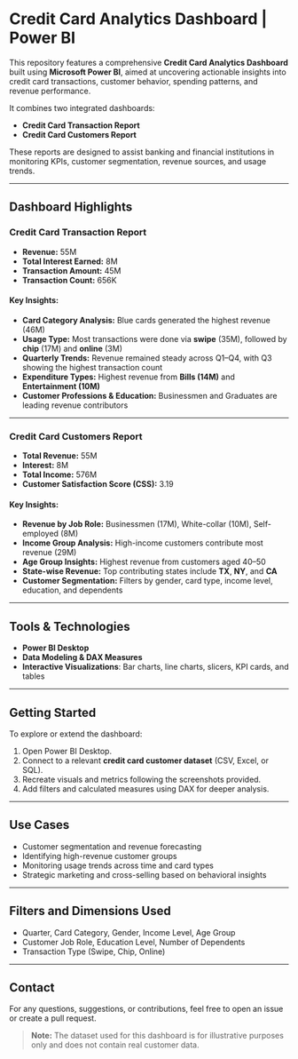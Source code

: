 # Credit Card Analytics Dashboard | Power BI

This repository features a comprehensive **Credit Card Analytics Dashboard** built using **Microsoft Power BI**, aimed at uncovering actionable insights into credit card transactions, customer behavior, spending patterns, and revenue performance.

It combines two integrated dashboards:
- **Credit Card Transaction Report**
- **Credit Card Customers Report**

These reports are designed to assist banking and financial institutions in monitoring KPIs, customer segmentation, revenue sources, and usage trends.

---

##  Dashboard Highlights

###  Credit Card Transaction Report

- **Revenue:** 55M  
- **Total Interest Earned:** 8M  
- **Transaction Amount:** 45M  
- **Transaction Count:** 656K

#### Key Insights:
- **Card Category Analysis:** Blue cards generated the highest revenue (46M)
- **Usage Type:** Most transactions were done via **swipe** (35M), followed by **chip** (17M) and **online** (3M)
- **Quarterly Trends:** Revenue remained steady across Q1–Q4, with Q3 showing the highest transaction count
- **Expenditure Types:** Highest revenue from **Bills (14M)** and **Entertainment (10M)**
- **Customer Professions & Education:** Businessmen and Graduates are leading revenue contributors

---

###  Credit Card Customers Report

- **Total Revenue:** 55M  
- **Interest:** 8M  
- **Total Income:** 576M  
- **Customer Satisfaction Score (CSS):** 3.19  

#### Key Insights:
- **Revenue by Job Role:** Businessmen (17M), White-collar (10M), Self-employed (8M)
- **Income Group Analysis:** High-income customers contribute most revenue (29M)
- **Age Group Insights:** Highest revenue from customers aged 40–50
- **State-wise Revenue:** Top contributing states include **TX**, **NY**, and **CA**
- **Customer Segmentation:** Filters by gender, card type, income level, education, and dependents

---

##  Tools & Technologies

- **Power BI Desktop**
- **Data Modeling & DAX Measures**
- **Interactive Visualizations**: Bar charts, line charts, slicers, KPI cards, and tables

---

##  Getting Started

To explore or extend the dashboard:

1. Open Power BI Desktop.
2. Connect to a relevant **credit card customer dataset** (CSV, Excel, or SQL).
3. Recreate visuals and metrics following the screenshots provided.
4. Add filters and calculated measures using DAX for deeper analysis.

---

##  Use Cases

- Customer segmentation and revenue forecasting
- Identifying high-revenue customer groups
- Monitoring usage trends across time and card types
- Strategic marketing and cross-selling based on behavioral insights

---

##  Filters and Dimensions Used

- Quarter, Card Category, Gender, Income Level, Age Group
- Customer Job Role, Education Level, Number of Dependents
- Transaction Type (Swipe, Chip, Online)

---


##  Contact

For any questions, suggestions, or contributions, feel free to open an issue or create a pull request.

> **Note:** The dataset used for this dashboard is for illustrative purposes only and does not contain real customer data.

